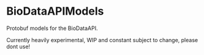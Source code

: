 # BioDataAPIModels
Protobuf models for the BioDataAPI.

Currently heavily experimental, WIP and constant subject to change, please dont use!